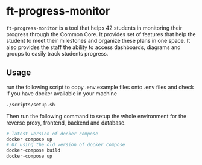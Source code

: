 # ft-progress-monitor
```ft-progress-monitor``` is a tool that helps 42 students in monitoring their progress through the Common Core. It provides set of features that help the student to meet their milestones and organize these plans in one space.
It also provides the staff the ability to access dashboards, diagrams and groups to easily track students progress.

## Usage
run the following script to copy .env.example files onto .env files and check if you have docker available in your machine
```bash
./scripts/setup.sh
```
Then run the following command to setup the whole environment for the reverse proxy, frontend, backend and database.
```bash
# latest version of docker compose
docker compose up
# Or using the old version of docker compose
docker-compose build
docker-compose up
```
